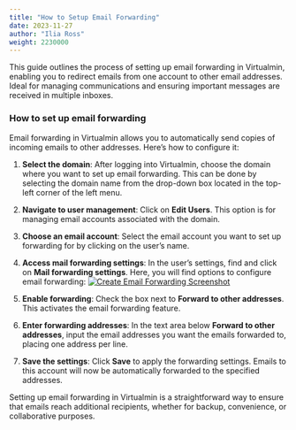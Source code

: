 ```yaml
---
title: "How to Setup Email Forwarding"
date: 2023-11-27
author: "Ilia Ross"
weight: 2230000
---
```

This guide outlines the process of setting up email forwarding in Virtualmin, enabling you to redirect emails from one account to other email addresses. Ideal for managing communications and ensuring important messages are received in multiple inboxes.

### How to set up email forwarding

Email forwarding in Virtualmin allows you to automatically send copies of incoming emails to other addresses. Here’s how to configure it:

1. **Select the domain**: After logging into Virtualmin, choose the domain where you want to set up email forwarding. This can be done by selecting the domain name from the drop-down box located in the top-left corner of the left menu.

2. **Navigate to user management**: Click on **Edit Users**. This option is for managing email accounts associated with the domain.

3. **Choose an email account**: Select the email account you want to set up forwarding for by clicking on the user’s name.

4. **Access mail forwarding settings**: In the user’s settings, find and click on **Mail forwarding settings**. Here, you will find options to configure email forwarding:
    [![](/images/docs/screenshots/tutorials/step-by-step/light/create-user-email-forwarding.png "Create Email Forwarding Screenshot")](/images/docs/screenshots/tutorials/step-by-step/light/create-user-email-forwarding.png)

5. **Enable forwarding**: Check the box next to **Forward to other addresses**. This activates the email forwarding feature.

6. **Enter forwarding addresses**: In the text area below **Forward to other addresses**, input the email addresses you want the emails forwarded to, placing one address per line.

7. **Save the settings**: Click **Save** to apply the forwarding settings. Emails to this account will now be automatically forwarded to the specified addresses.

Setting up email forwarding in Virtualmin is a straightforward way to ensure that emails reach additional recipients, whether for backup, convenience, or collaborative purposes.
